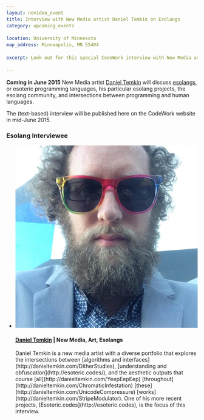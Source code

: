 ```yaml
---
layout: novideo_event
title: Interview with New Media artist Daniel Temkin on Esolangs
category: upcoming_events

location: University of Minnesota
map_address: Minneapolis, MN 55404

excerpt: Look out for this special CodeWork interview with New Media artist [Daniel Temkin](http://danieltemkin.com/). We will discuss esolangs, or esoteric programming languages, his particular esolang projects, the esolang community, and intersections between programming and human languages.

---
```


**Coming in June 2015** New Media artist [Daniel Temkin](http://danieltemkin.com/) will discuss [esolangs](http://esoteric.codes), or esoteric programming languages, his particular esolang projects, the esolang community, and intersections between programming and human languages.

The (text-based) interview will be published here on the CodeWork website in mid-June 2015.

<!-- INTERVIEWEE -->
<section id="speakers" class="speakers">
  <h3 class="section-header">Esolang Interviewee</h3>
  <ul class="speakers-list">
    <li class="speakers-item">
      <span class="speaker-photo">
        <img class="photo" src="/images/temkin.jpg" alt="Profile image of Temkin" />
      </span>
      <h4 class="speakers-name">
        <a href="http://esoteric.codes" target="_blank">Daniel Temkin</a> | New Media, Art, Esolangs
      </h4>
      <p class="speakers-bio">
        Daniel Temkin is a new media artist with a diverse portfolio that explores the intersections between [algorithms and interfaces](http://danieltemkin.com/DitherStudies), [understanding and obfuscation](http://esoteric.codes/), and the aesthetic outputs that course [all](http://danieltemkin.com/YeepEepEep) [throughout](http://danieltemkin.com/ChromaticInfestation) [these](http://danieltemkin.com/UnicodeCompressure) [works](http://danieltemkin.com/StripeModulator). One of his more recent projects, [Esoteric.codes](http://esoteric.codes), is the focus of this interview.
      </p>
    </li>
  </ul>
</section>
<!-- / INTERVIEWEE -->

